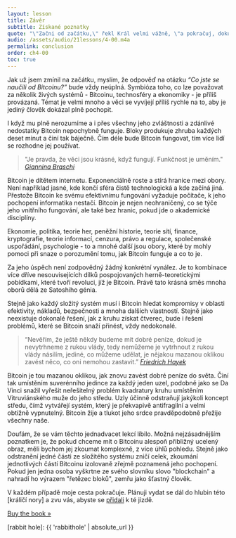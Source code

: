 ```yaml
---
layout: lesson
title: Závěr
subtitle: Získané poznatky
quote: "\"Začni od začátku,\" řekl Král velmi vážně, \"a pokračuj, dokud nedojdeš na konec. Pak se zastav.\""
audio: /assets/audio/21lessons/4-00.m4a
permalink: conclusion
order: ch4-00
toc: true
---
```


Jak už jsem zmínil na začátku, myslím, že odpověď na otázku *“Co jste se naučili 
od Bitcoinu?”* bude vždy neúplná. Symbióza toho, co lze považovat za několik 
živých systémů - Bitcoinu, technosféry a ekonomiky - je příliš provázaná. Témat 
je velmi mnoho a věci se vyvíjejí příliš rychle na to, aby je jediný člověk 
dokázal plně pochopit.

I když mu plně nerozumíme a i přes všechny jeho zvláštnosti a zdánlivé nedostatky 
Bitcoin nepochybně funguje. Bloky produkuje zhruba každých deset minut a činí tak 
báječně. Čím déle bude Bitcoin fungovat, tím více lidí se rozhodne jej používat.

> "Je pravda, že věci jsou krásné, když fungují. Funkčnost je uměním."
> <cite>[Giannina Braschi]</cite>

Bitcoin je dítětem internetu. Exponenciálně roste a stírá hranice mezi obory. 
Není například jasné, kde končí sféra čistě technologická a kde začíná jiná. 
Přestože Bitcoin ke svému efektivnímu fungování vyžaduje počítače, k jeho 
pochopení informatika nestačí. Bitcoin je nejen neohraničený, co se týče jeho 
vnitřního fungování, ale také bez hranic, pokud jde o akademické disciplíny.

Ekonomie, politika, teorie her, peněžní historie, teorie sítí, finance, 
kryptografie, teorie informací, cenzura, právo a regulace, společenské 
uspořádání, psychologie - to a mnohé další jsou obory, které by mohly pomoci 
při snaze o porozumění tomu, jak Bitcoin funguje a co to je.

Za jeho úspěch není zodpovědný žádný konkrétní vynález. Je to kombinace více 
dříve nesouvisejících dílků pospojovaných herně-teoretickými pobídkami, které 
tvoří revoluci, jíž je Bitcoin. Právě tato krásná směs mnoha oborů dělá 
ze Satoshiho génia.

Stejně jako každý složitý systém musí i Bitcoin hledat kompromisy v oblasti 
efektivity, nákladů, bezpečnosti a mnoha dalších vlastností. Stejně jako 
neexistuje dokonalé řešení, jak z kruhu získat čtverec, bude i řešení problémů, 
které se Bitcoin snaží přinést, vždy nedokonalé.

> “Nevěřím, že ještě někdy budeme mít dobré peníze, dokud je nevytrhneme z rukou 
> vlády, tedy nemůžeme je vytrhnout z rukou vlády násilím, jediné, co můžeme udělat, 
> je nějakou mazanou oklikou zavést něco, co oni nemohou zastavit.”
> <cite>[Friedrich Hayek][sly roundabout way]</cite>

Bitcoin je tou mazanou oklikou, jak znovu zavést dobré peníze do světa. Činí tak 
umístěním suverénního jedince za každý jeden uzel, podobně jako se Da Vinci snažil 
vyřešit neřešitelný problém kvadratury kruhu umístěním Vitruviánského muže do jeho 
středu. Uzly účinně odstraňují jakýkoli koncept středu, čímž vytvářejí systém, 
který je překvapivě antifragilní a velmi obtížně vypnutelný. Bitcoin žije a tlukot 
jeho srdce pravděpodobně přežije všechny naše.

Doufám, že se vám těchto jednadvacet lekcí líbilo. Možná nejzásadnějším poznatkem 
je, že pokud chceme mít o Bitcoinu alespoň přibližný ucelený obraz, měli bychom jej 
zkoumat komplexně, z více úhlů pohledu. Stejně jako odstranění jedné části ze složitého 
systému zničí celek, zkoumání jednotlivých částí Bitcoinu izolovaně zřejmě poznamená 
jeho pochopení. Pokud jen jedna osoba vyškrtne ze svého slovníku slovo "blockchain" 
a nahradí ho výrazem "řetězec bloků", zemřu jako šťastný člověk.

V každém případě moje cesta pokračuje. Plánuji vydat se dál do hlubin této [králičí nory] 
a zvu vás, abyste se [přidali][patreon] k té jízdě.

[Buy the book »][amazon]

<!-- Patreon -->
[patreon]: https://patreon.com/dergigi
[amazon]: https://amzn.to/2Wa4qJo

<!-- Wikipedia -->
[alice]: https://en.wikipedia.org/wiki/Alice%27s_Adventures_in_Wonderland
[carroll]: https://en.wikipedia.org/wiki/Lewis_Carroll

<!-- Internal -->
[sly roundabout way]: https://youtu.be/EYhEDxFwFRU?t=1124
[Giannina Braschi]: https://en.wikipedia.org/wiki/Braschi%27s_Empire_of_Dreams
[rabbit hole]: {{ 'rabbithole' | absolute_url }}
